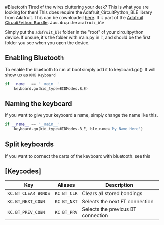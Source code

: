 #Bluetooth
Tired of the wires cluttering your desk? This is what you are looking for then!
This does require the Adafruit_CircuitPython_BLE library from Adafruit. This can be downloaded [here](https://github.com/adafruit/Adafruit_CircuitPython_BLE).
It is part of the [Adafruit CircuitPython Bundle](https://github.com/adafruit/Adafruit_CircuitPython_Bundle). Just drop the `adafruit_ble`

Simply put the `adafruit_ble` folder in the "root" of your circuitpython device. If unsure, it's the folder with main.py in it, and should be the first folder you see when you open the device.

## Enabling Bluetooth
To enable the bluetooth to run at boot simply add it to keyboard.go(). It will show up as `KMK Keyboard`
```python
if __name__ == '__main__':
    keyboard.go(hid_type=HIDModes.BLE)
```

## Naming the keyboard
If you want to give your keyboard a name, simply change the name like this.
```python
if __name__ == '__main__':
    keyboard.go(hid_type=HIDModes.BLE, ble_name='My Name Here')
```

## Split keyboards
If you want to connect the parts of the keyboard with bluetooth, see [this](https://github.com/KMKfw/kmk_firmware/blob/master/docs/split_keyboards.md)

## [Keycodes]

|Key                          |Aliases            |Description                       |
|-----------------------------|-------------------|----------------------------------|
|`KC.BT_CLEAR_BONDS`          |`KC.BT_CLR`        |Clears all stored bondings        |
|`KC.BT_NEXT_CONN`            |`KC.BT_NXT`        |Selects the next BT connection    |
|`KC.BT_PREV_CONN`            |`KC.BT_PRV`        |Selects the previous BT connection|
